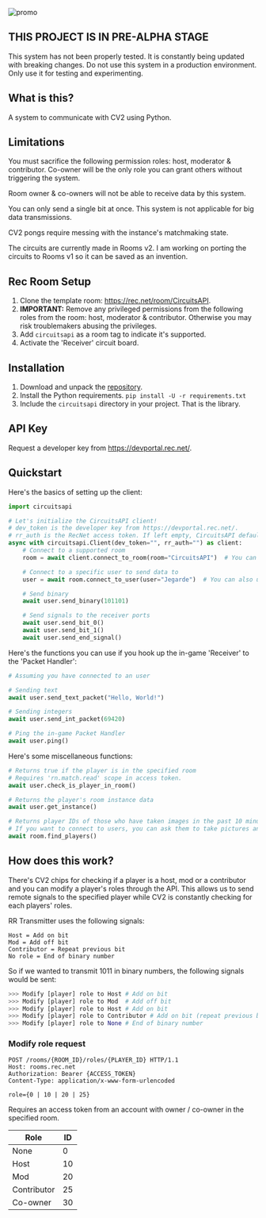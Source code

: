 ![promo](https://github.com/Jegarde/CircuitsAPI/assets/13438202/554a02af-6862-44d9-aa80-da78fccdb409)

## THIS PROJECT IS IN PRE-ALPHA STAGE
This system has not been properly tested. It is constantly being updated with breaking changes. Do not use this system in a production environment. Only use it for testing and experimenting.

## What is this?
A system to communicate with CV2 using Python.


## Limitations
You must sacrifice the following permission roles: host, moderator & contributor. Co-owner will be the only role you can grant others without triggering the system. 

Room owner & co-owners will not be able to receive data by this system.

You can only send a single bit at once. This system is not applicable for big data transmissions.

CV2 pongs require messing with the instance's matchmaking state.

The circuits are currently made in Rooms v2. I am working on porting the circuits to Rooms v1 so it can be saved as an invention.

## Rec Room Setup
1. Clone the template room: https://rec.net/room/CircuitsAPI.
2. **IMPORTANT:** Remove any privileged permissions from the following roles from the room: host, moderator & contributor. Otherwise you may risk troublemakers abusing the privileges.
3. Add `circuitsapi` as a room tag to indicate it's supported.
4. Activate the 'Receiver' circuit board.

## Installation
1. Download and unpack the [repository](https://github.com/Jegarde/CircuitsAPI/archive/refs/heads/pre-alpha.zip).
2. Install the Python requirements. `pip install -U -r requirements.txt`
3. Include the `circuitsapi` directory in your project. That is the library.

## API Key
Request a developer key from https://devportal.rec.net/.

## Quickstart
Here's the basics of setting up the client:
```py
import circuitsapi

# Let's initialize the CircuitsAPI client!
# dev_token is the developer key from https://devportal.rec.net/.
# rr_auth is the RecNet access token. If left empty, CircuitsAPI defaults to RecNetLogin: https://github.com/Jegarde/RecNet-Login/
async with circuitsapi.Client(dev_token="", rr_auth="") as client:
    # Connect to a supported room
    room = await client.connect_to_room(room="CircuitsAPI")  # You can also use the room ID

    # Connect to a specific user to send data to
    user = await room.connect_to_user(user="Jegarde")  # You can also use the account ID

    # Send binary
    await user.send_binary(101101)

    # Send signals to the receiver ports
    await user.send_bit_0()
    await user.send_bit_1()
    await user.send_end_signal()
```

Here's the functions you can use if you hook up the in-game 'Receiver' to the 'Packet Handler':
```py
# Assuming you have connected to an user

# Sending text
await user.send_text_packet("Hello, World!")

# Sending integers
await user.send_int_packet(69420)

# Ping the in-game Packet Handler
await user.ping()
```

Here's some miscellaneous functions:
```py
# Returns true if the player is in the specified room
# Requires 'rn.match.read' scope in access token.
await user.check_is_player_in_room()

# Returns the player's room instance data
await user.get_instance()

# Returns player IDs of those who have taken images in the past 10 minutes
# If you want to connect to users, you can ask them to take pictures and have the server check for those pictures
await room.find_players()
```

## How does this work?
There's CV2 chips for checking if a player is a host, mod or a contributor and you can modify a player's roles through the API. This allows us to send remote signals to the specified player while CV2 is constantly checking for each players' roles.

RR Transmitter uses the following signals:
```
Host = Add on bit
Mod = Add off bit
Contributor = Repeat previous bit
No role = End of binary number
```

So if we wanted to transmit 1011 in binary numbers, the following signals would be sent:

```py
>>> Modify [player] role to Host # Add on bit
>>> Modify [player] role to Mod  # Add off bit
>>> Modify [player] role to Host # Add on bit
>>> Modify [player] role to Contributor # Add on bit (repeat previous bit)
>>> Modify [player] role to None # End of binary number
```

### Modify role request
```
POST /rooms/{ROOM_ID}/roles/{PLAYER_ID} HTTP/1.1
Host: rooms.rec.net
Authorization: Bearer {ACCESS_TOKEN}
Content-Type: application/x-www-form-urlencoded

role={0 | 10 | 20 | 25}
```

Requires an access token from an account with owner / co-owner in the specified room.

Role | ID
--- | ---
None | 0
Host | 10
Mod | 20
Contributor | 25
Co-owner | 30
